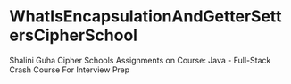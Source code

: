 # WhatIsEncapsulationAndGetterSettersCipherSchool
Shalini Guha Cipher Schools Assignments on Course: Java - Full-Stack Crash Course For Interview Prep

